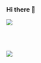 ### Hi there 👋
<div style="margin-bottom: 100px;">
  <img align="left" src="https://github-readme-stats.vercel.app/api/?username=chingQAQ&show_icons=true&theme=dark" />
</div>
<div>
  <img align="left" src="https://github-readme-stats.vercel.app/api/top-langs/?username=chingQAQ&layout=compact&theme=dark">
</div>
<!--
**chingQAQ/chingQAQ** is a ✨ _special_ ✨ repository because its `README.md` (this file) appears on your GitHub profile.

Here are some ideas to get you started:

- 🔭 I’m currently working on ...
- 🌱 I’m currently learning ...
- 👯 I’m looking to collaborate on ...
- 🤔 I’m looking for help with ...
- 💬 Ask me about ...
- 📫 How to reach me: ...
- 😄 Pronouns: ...
- ⚡ Fun fact: ...
-->
